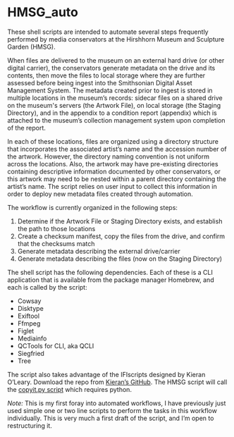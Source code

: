 # HMSG_auto

These shell scripts are intended to automate several steps frequently performed by media conservators at the Hirshhorn Museum and Sculpture Garden (HMSG). 

When files are delivered to the museum on an external hard drive (or other digital carrier), the conservators generate metadata on the drive and its contents, then move the files to local storage where they are further assessed before being ingest into the Smithsonian Digital Asset Management System.  The metadata created prior to ingest is stored in multiple locations in the museum’s records: sidecar files on a shared drive on the museum's servers (the Artwork File), on local storage (the Staging Directory), and in the appendix to a condition report (appendix) which is attached to the museum’s collection management system upon completion of the report. 

In each of these locations, files are organized using a directory structure that incorporates the associated artist’s name and the accession number of the artwork. However, the directory naming convention is not uniform across the locations. Also, the artwork may have pre-existing directories containing descriptive information documented by other conservators, or this artwork may need to be nested within a parent directory containing the artist’s name. The script relies on user input to collect this information in order to deploy new metadata files created through automation. 

The workflow is currently organized in the following steps:
1. Determine if the Artwork File or Staging Directory exists, and establish the path to those locations
2. Create a checksum manifest, copy the files from the drive, and confirm that the checksums match
3. Generate metadata describing the external drive/carrier
4. Generate metadata describing the files (now on the Staging Directory)

The shell script has the following dependencies. Each of these is a CLI application that is available from the package manager Homebrew, and each is called by the script:
* Cowsay
* Disktype
* Exiftool
* Ffmpeg
* Figlet
* Mediainfo
* QCTools for CLI, aka QCLI
* Siegfried
* Tree

The script also takes advantage of the IFIscripts designed by Kieran O’Leary. Download the repo from [Kieran’s GitHub](https://github.com/kieranjol/IFIscripts). The HMSG script will call the [copyit.py script](https://github.com/kieranjol/IFIscripts/blob/master/copyit.py) which requires python. 

*Note:* This is my first foray into automated workflows, I have previously just used simple one or two line scripts to perform the tasks in this workflow individually. This is very much a first draft of the script, and I’m open to restructuring it.  

